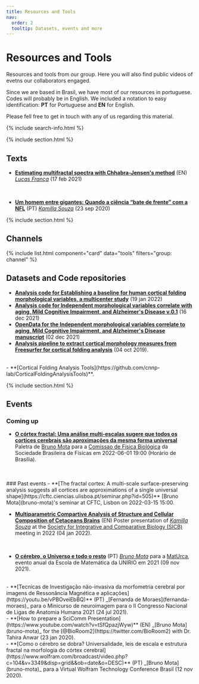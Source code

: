 ```yaml
---
title: Resources and Tools
nav:
  order: 2
  tooltip: Datasets, events and more
---
```


# <i class="fas fa-tools"></i>Resources and Tools

Resources and tools from our group. Here you will also find public videos of evetns our collaborators engaged.

Since we are based in Brasil, we have most of our resources in portuguese. Codes will probably be in English. We included a notation to easy identification: **PT** for Portuguese and **EN** for English.

Please fell free to get in touch with any of us regarding this material.

{% include search-info.html %}

{% include section.html %}

## Texts

- **[Estimating multifractal spectra with Chhabra-Jensen's method](https://www.lfranca.uk/post/multifractal-chj/)** (EN) _[Lucas França](lucas-franca)_ (17 feb 2021)
<br>

- **[Um homem entre gigantes: Quando a ciência “bate de frente” com a NFL](https://www.blogs.unicamp.br/ensaios/2020/09/23/um-homem-entre-gigantes-quando-a-ciencia-bate-de-frente-com-a-nfl/)** (PT) _[Kamilla Souza](kamilla-souza)_ (23 sep 2020)

{% include section.html %}

## Channels

{% include list.html component="card" data="tools" filters="group: channel" %}

## Datasets and Code repositories

<!-- {% include list.html component="card" data="tools" filters="group: repository" %} -->
- **[Analysis code for Establishing a baseline for human cortical folding morphological variables, a multicenter study](https://zenodo.org/record/5879895)** (19 jan 2022)
- **[Analysis code for Independent morphological variables correlate with aging, Mild Cognitive Impairment, and Alzheimer's Disease v.0.1](https://zenodo.org/record/5786921)** (16 dec 2021)
- **[OpenData for the Independent morphological variables correlate to aging, Mild Cognitive Impairment, and Alzheimer's Disease manuscript](https://zenodo.org/record/5750619)** (02 dec 2021)
- **[Analysis pipeline to extract cortical morphology measures from Freesurfer for cortical folding analysis](https://zenodo.org/record/3608675#.YQn_HnVKiV4)** (04 oct 2019).
<br>
- **[Cortical Folding Analysis Tools](https://github.com/cnnp-lab/CorticalFoldingAnalysisTools)**.
<br>

{% include section.html %}

## Events
<!-- {% include list.html component="card" data="events" filters="group: events" style="small" %} -->

### Coming up

- **[O córtex fractal: Uma análise multi-escalas sugere que todos os cortices cerebrais são aproximações da mesma forma universal](https://youtu.be/hekItEAFHsU)** Paletra de [Bruno Mota](bruno-mota) para a [Comissao de Física Biológica](https://sites.google.com/view/bio-sbf/in%C3%ADcio/webin%C3%A1rios) da Sociedade Brasileira de Físicas em 2022-06-01 19:00 (Horário de Brasília).

<!-- - Event 2 -->

<br>
<br>
### Past events
- **[The fractal cortex: A multi-scale surface-preserving analysis suggests all cortices are approximations of a single universal shape](https://cftc.ciencias.ulisboa.pt/seminar.php?id=505)** [Bruno Mota](bruno-mota)'s seminar at CFTC, Lisbon on 2022-03-15 15:00.

- **[Multiparametric Compartive Analysis of Structure and Cellular Composition of Cetaceans Brains](https://www.youtube.com/watch?v=YwNYCC35IIE)** (EN) Poster presentation of *[Kamilla Souza](kamilla-souza)* at the [Society for Integrative and Comparative Biology (SICB)](https://burkclients.com/sicb/meetings/2022/site/) meeting in 2022 (04 jan 2022).
<br>

- **[O cérebro, o Universo e todo o resto](https://www.youtube.com/watch?v=YwNYCC35IIE)** (PT) _[Bruno Mota](bruno-mota)_ para a [MatUrca](https://www.instagram.com/matematicanaurca/), evento anual da Escola de Matemática da UNIRIO em 2021 (09 nov 2021).
<br>
- **[Tecnicas de Investigação não-invasiva da morfometria cerebral por imagens de Ressonância Magnética e aplicações](https://youtu.be/vPBOveiEbBQ)** (PT) _[Fernanda de Moraes](fernanda-moraes)_ para o Minicurso de neuroimagem para o II Congresso Nacional de Ligas de Anatomia Humana 2021 (24 jul 2021).
<br>
- **[How to prepare a SciComm Presentation](https://www.youtube.com/watch?v=tSfQpazjWyw)** (EN) _[Bruno Mota](bruno-mota)_ for the [@BioRoom2](https://twitter.com/BioRoom2) with Dr. Tahira Anwar (23 jan 2020).
<br>
- **[Como o cérebro se dobra? Universalidade, leis de escala e estrutura fractal na morfologia do córtex cerebral](https://www.wolfram.com/broadcast/video.php?c=104&v=3349&disp=grid&&ob=date&o=DESC)** (PT) _[Bruno Mota](bruno-mota)_ para a Virtual Wolfram Technology Conference Brasil (12 nov 2020).
